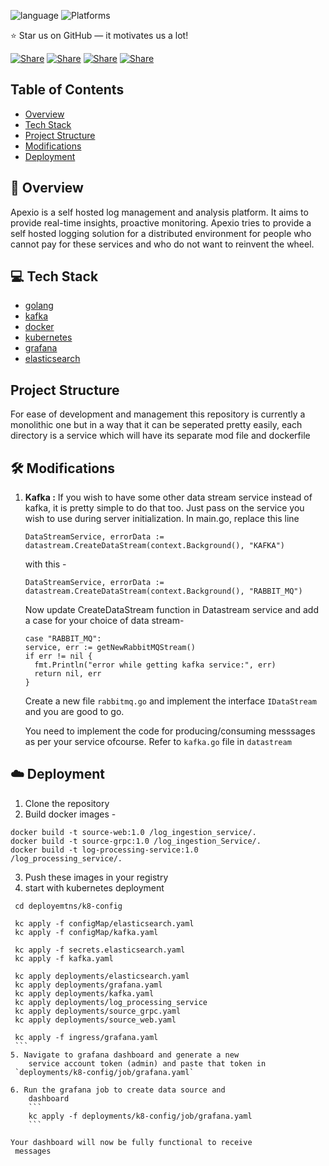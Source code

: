 ![language](https://img.shields.io/badge/language-go-239120)
![Platforms](https://img.shields.io/badge/platforms-linux%20%7C%20macos%20%7C%20windows-blue)

⭐ Star us on GitHub — it motivates us a lot!

[![Share](https://img.shields.io/badge/share-000000?logo=x&logoColor=white)](https://twitter.com/intent/tweet?text=Check%20out%20Apexio%20-%20an%20amazing%20project%20by%20%40sidDarthVader31%20%0A%0ARepository%3A%20https%3A%2F%2Fgithub.com%2FsidDarthVader31%2Fapexio%0A%0A%23OpenSource%20%23GitHub)
[![Share](https://img.shields.io/badge/share-1877F2?logo=facebook&logoColor=white)](https://www.facebook.com/sharer/sharer.php?u=https%3A%2F%2Fgithub.com%2FsidDarthVader31%2Fapexio)
[![Share](https://img.shields.io/badge/share-0A66C2?logo=linkedin&logoColor=white)](https://www.linkedin.com/sharing/share-offsite/?url=https%3A%2F%2Fgithub.com%2FsidDarthVader31%2Fapexio)
[![Share](https://img.shields.io/badge/share-FF4500?logo=reddit&logoColor=white)](https://www.reddit.com/submit?url=https%3A%2F%2Fgithub.com%2FsidDarthVader31%2Fapexio&title=Apexio%20-%20An%20Open%20Source%20Project)



## Table of Contents
- [Overview](#-overview)
- [Tech Stack](#-tech-stack)
- [Project Structure](#project-structure)
- [Modifications](#-Modifications)
- [Deployment](#-deployment)

## 🚀 Overview
Apexio is a self hosted log management and analysis platform. It aims to provide real-time insights, proactive monitoring.
Apexio tries to provide a self hosted logging solution for a distributed 
environment for people who cannot pay for these services and
who do not want to reinvent the wheel. 


## 💻 Tech Stack 
-  [golang](https://go.dev/)
-  [kafka](https://kafka.apache.org/)
-  [docker](https://www.docker.com/)
-  [kubernetes](https://kubernetes.io/)
-  [grafana](https://grafana.com/)
-  [elasticsearch](https://www.elastic.co/elasticsearch)


## Project Structure
For ease of development and management this repository is
currently a monolithic one but in a way that it can be
seperated pretty easily, 
each directory is a service which will have its separate
mod file and dockerfile
<!---->
<!-- ### log_ingestion_service  -->
<!-- This provides two services REST and gRPC for your -->
<!-- application to interact and sent the logs for further -->
<!-- processing  -->
<!---->
<!-- ### log_processing_service  -->
<!-- This service is responsible for processing and storing the -->
<!-- logs  -->
<!---->
<!-- ### visualization_service  -->
<!-- This service helps in auto deployment of grafana dashboard -->
<!-- for proactive monitoring and analysis -->
<!---->
<!-- ### deployments(k8) -->
<!-- This directory contains all the yaml files required to -->
<!-- deploy apexio via kubernetes  -->
<!---->
<!-- The detailed project structure is given below - -->
<!---->
<!-- ``` -->
<!-- . -->
<!-- ├── LICENSE -->
<!-- ├── README.md -->
<!-- ├── log_ingestion_service -->
<!-- │   ├── sourcegrpc -->
<!-- │   └── sourceweb -->
<!-- │       ├── Dockerfile -->
<!-- │       ├── go.mod -->
<!-- │       ├── go.sum -->
<!-- │       └── main.go -->
<!-- ├── log_processing_service -->
<!-- │   ├── Dockerfile -->
<!-- │   └── main.go -->
<!-- ├── visualization_service -->
<!-- │   ├── Dockerfile -->
<!-- │   └── main.go -->
<!-- . -->
<!-- ``` -->


## 🛠️ Modifications 

1. **Kafka :** If you wish to have some other data stream
   service instead of kafka, it is pretty simple to do that
   too. Just pass on the service you wish to use during
   server initialization. 
   In main.go, replace this line

   ``` 
   DataStreamService, errorData := datastream.CreateDataStream(context.Background(), "KAFKA")
   ```
   with this - 
   ``` 
   DataStreamService, errorData := datastream.CreateDataStream(context.Background(), "RABBIT_MQ")
   ```
    Now update CreateDataStream function in Datastream service and add a case for your choice of data stream- 
    ``` 
    case "RABBIT_MQ":
    service, err := getNewRabbitMQStream()
    if err != nil {
      fmt.Println("error while getting kafka service:", err)
      return nil, err
    }
    ```
   
   Create a new file `rabbitmq.go` and implement the
   interface `IDataStream`  and you are good to go.

   You need to implement the code for
   producing/consuming messsages as per your service
   ofcourse. Refer to `kafka.go` file in `datastream`



## ☁️ Deployment 
   1. Clone the repository
   2. Build docker images -  
   ```
   docker build -t source-web:1.0 /log_ingestion_service/.
   docker build -t source-grpc:1.0 /log_ingestion_Service/.
   docker build -t log-processing-service:1.0
   /log_processing_service/.
   ```
   3. Push these images in your registry 
   4. start with kubernetes deployment
   ```
    cd deployemtns/k8-config 

    kc apply -f configMap/elasticsearch.yaml
    kc apply -f configMap/kafka.yaml

    kc apply -f secrets.elasticsearch.yaml
    kc apply -f kafka.yaml 

    kc apply deployments/elasticsearch.yaml
    kc apply deployments/grafana.yaml
    kc apply deployments/kafka.yaml
    kc apply deployments/log_processing_service
    kc apply deployments/source_grpc.yaml
    kc apply deployments/source_web.yaml

    kc apply -f ingress/grafana.yaml
    ```
   5. Navigate to grafana dashboard and generate a new
       service account token (admin) and paste that token in
    `deployments/k8-config/job/grafana.yaml` 
    
   6. Run the grafana job to create data source and
       dashboard 
       ```
       kc apply -f deployments/k8-config/job/grafana.yaml
       ```

   Your dashboard will now be fully functional to receive
    messages

